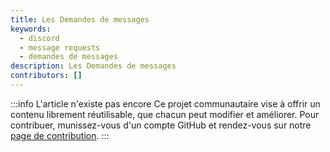 ```yaml
---
title: Les Demandes de messages
keywords:
  - discord
  - message requests
  - demandes de messages
description: Les Demandes de messages
contributors: []
---
```


:::info L'article n'existe pas encore
Ce projet communautaire vise à offrir un contenu librement réutilisable, que chacun peut modifier et améliorer.
Pour contribuer, munissez-vous d'un compte GitHub et rendez-vous sur notre [page de contribution](/wiki/contribuer).
:::
